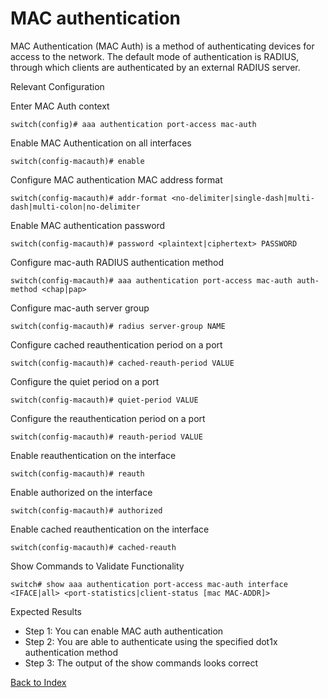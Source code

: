# MAC authentication 

MAC Authentication (MAC Auth) is a method of authenticating devices for access to the network. The default mode of authentication is RADIUS, through which clients are authenticated by an external RADIUS server. 

Relevant Configuration 

Enter MAC Auth context 

```
switch(config)# aaa authentication port-access mac-auth
```

Enable MAC Authentication on all interfaces 

```
switch(config-macauth)# enable
```

Configure MAC authentication MAC address format 

```
switch(config-macauth)# addr-format <no-delimiter|single-dash|multi-dash|multi-colon|no-delimiter
```

Enable MAC authentication password 

```
switch(config-macauth)# password <plaintext|ciphertext> PASSWORD
```

Configure mac-auth RADIUS authentication method 

```
switch(config-macauth)# aaa authentication port-access mac-auth auth-method <chap|pap>
```

Configure mac-auth server group 

```
switch(config-macauth)# radius server-group NAME
```

Configure cached reauthentication period on a port 

```
switch(config-macauth)# cached-reauth-period VALUE
```

Configure the quiet period on a port 

```
switch(config-macauth)# quiet-period VALUE
```

Configure the reauthentication period on a port 

```
switch(config-macauth)# reauth-period VALUE
```

Enable reauthentication on the interface 

```
switch(config-macauth)# reauth
```

Enable authorized on the interface 

```
switch(config-macauth)# authorized
```

Enable cached reauthentication on the interface 

```
switch(config-macauth)# cached-reauth
```

Show Commands to Validate Functionality 

```
switch# show aaa authentication port-access mac-auth interface <IFACE|all> <port-statistics|client-status [mac MAC-ADDR]>
```

Expected Results 

* Step 1: You can enable MAC auth authentication
* Step 2: You are able to authenticate using the specified dot1x authentication method 
* Step 3: The output of the show commands looks correct

[Back to Index](../index.md)